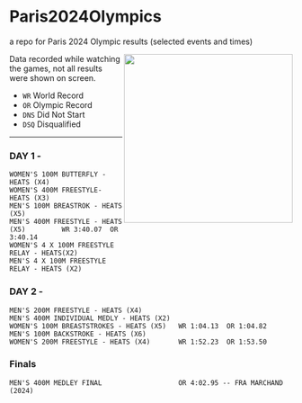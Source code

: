 # Paris2024Olympics
a repo for Paris 2024 Olympic results (selected events and times)

<img height=300 align='right' src='https://github.com/user-attachments/assets/a51c1df8-02aa-4d3c-bb80-e788ebffe4bc'>

Data recorded while watching the games, not all results were shown on screen.

- `WR` World Record
- `OR` Olympic Record
- `DNS` Did Not Start
- `DSQ` Disqualified

---

### DAY 1 - 
	WOMEN'S 100M BUTTERFLY - HEATS (X4)
	WOMEN'S 400M FREESTYLE- HEATS (X3)
	MEN'S 100M BREASTROK - HEATS (X5)
	MEN'S 400M FREESTYLE - HEATS (X5)         WR 3:40.07  OR 3:40.14
	WOMEN'S 4 X 100M FREESTYLE RELAY - HEATS(X2)
	MEN'S 4 X 100M FREESTYLE RELAY - HEATS (X2)

  
### DAY 2 - 

	MEN'S 200M FREESTYLE - HEATS (X4)
	MEN'S 400M INDIVIDUAL MEDLY - HEATS (X2)
	WOMEN'S 100M BREASTSTROKES - HEATS (X5)   WR 1:04.13  OR 1:04.82
	MEN'S 100M BACKSTROKE - HEATS (X6)
	WOMEN'S 200M FREESTYLE - HEATS (X4)       WR 1:52.23  OR 1:53.50

### Finals

	MEN'S 400M MEDLEY FINAL                   OR 4:02.95 -- FRA MARCHAND (2024)

